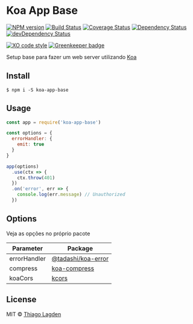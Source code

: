 # Koa App Base

[![NPM version][npm-img]][npm]
[![Build Status][ci-img]][ci]
[![Coverage Status][coveralls-img]][coveralls]
[![Dependency Status][dep-img]][dep]
[![devDependency Status][devDep-img]][devDep]

[![XO code style][xo-img]][xo]
[![Greenkeeper badge][greenkeeper-img]][greenkeeper]


[npm-img]:         https://img.shields.io/npm/v/koa-app-base.svg
[npm]:             https://www.npmjs.com/package/koa-app-base
[ci-img]:          https://travis-ci.org/lagden/koa-app-base.svg
[ci]:              https://travis-ci.org/lagden/koa-app-base
[coveralls-img]:   https://coveralls.io/repos/github/lagden/koa-app-base/badge.svg?branch=master
[coveralls]:       https://coveralls.io/github/lagden/koa-app-base?branch=master
[dep-img]:         https://david-dm.org/lagden/koa-app-base.svg
[dep]:             https://david-dm.org/lagden/koa-app-base
[devDep-img]:      https://david-dm.org/lagden/koa-app-base/dev-status.svg
[devDep]:          https://david-dm.org/lagden/koa-app-base#info=devDependencies
[xo-img]:          https://img.shields.io/badge/code_style-XO-5ed9c7.svg
[xo]:              https://github.com/sindresorhus/xo
[greenkeeper-img]: https://badges.greenkeeper.io/lagden/koa-app-base.svg
[greenkeeper]:     https://greenkeeper.io/


Setup base para fazer um web server utilizando [Koa](https://github.com/koajs/koa)

## Install

```
$ npm i -S koa-app-base
```


## Usage

```js
const app = require('koa-app-base')

const options = {
  errorHandler: {
    emit: true
  }
}

app(options)
  .use(ctx => {
    ctx.throw(401)
  })
  .on('error', err => {
    console.log(err.message) // Unauthorized
  })
```


## Options

Veja as opções no próprio pacote

Parameter    | Package
-----------  | --------------------
errorHandler | [@tadashi/koa-error](https://github.com/lagden/koa-error)
compress     | [koa-compress](https://github.com/koajs/compress)
koaCors      | [kcors](https://github.com/koajs/cors)


## License

MIT © [Thiago Lagden](http://lagden.in)
